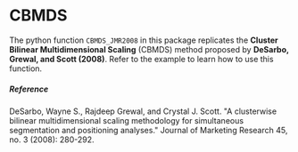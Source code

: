 # CBMDS
The python function `CBMDS_JMR2008` in this package replicates the **Cluster Bilinear Multidimensional Scaling** (CBMDS) method proposed by **DeSarbo, Grewal, and Scott (2008)**. Refer to the example to learn how to use this function.

##### Reference
DeSarbo, Wayne S., Rajdeep Grewal, and Crystal J. Scott. "A clusterwise bilinear multidimensional scaling methodology for simultaneous segmentation and positioning analyses." Journal of Marketing Research 45, no. 3 (2008): 280-292.
